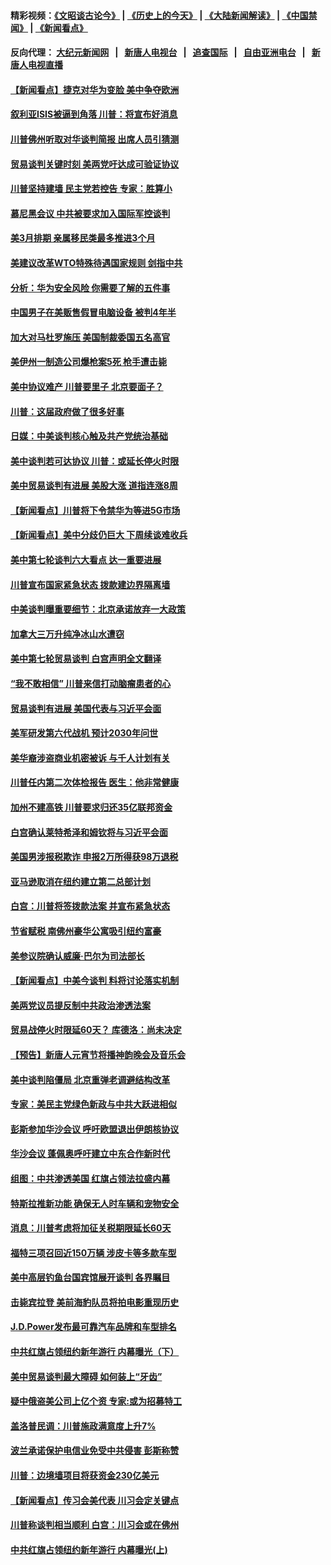 #### 精彩视频：[《文昭谈古论今》](http://95.179.137.68/wenzhao) | [《历史上的今天》](http://95.179.137.68/today-in-history) | [《大陆新闻解读》](http://95.179.137.68/ntdtv-comedy) | [《中国禁闻》](http://95.179.137.68/ntdtv-news) | [《新闻看点》](http://95.179.137.68/news-insight) 

 #### 反向代理： [大纪元新闻网](http://95.179.137.68:10080/) &nbsp;&nbsp;|&nbsp;&nbsp; [新唐人电视台](http://95.179.137.68:8000/) &nbsp;&nbsp;|&nbsp;&nbsp; [追查国际](http://95.179.137.68:10010/) &nbsp;&nbsp;|&nbsp;&nbsp; [自由亚洲电台](http://95.179.137.68:9800/) &nbsp;&nbsp;|&nbsp;&nbsp; [新唐人电视直播](http://95.179.137.68/) 

#### [【新闻看点】捷克对华为变脸 美中争夺欧洲](../pages/nsc412/n11050059.md?t=02170337) 

#### [叙利亚ISIS被逼到角落 川普：将宣布好消息](../pages/nsc412/n11050169.md?t=02170337) 

#### [川普佛州听取对华谈判简报 出席人员引猜测](../pages/nsc412/n11050138.md?t=02170337) 

#### [贸易谈判关键时刻 美两党吁达成可验证协议](../pages/nsc412/n11050128.md?t=02170337) 

#### [川普坚持建墙 民主党若控告 专家：胜算小](../pages/nsc412/n11050057.md?t=02170337) 

#### [慕尼黑会议 中共被要求加入国际军控谈判](../pages/nsc412/n11049858.md?t=02170337) 

#### [美3月排期 亲属移民类最多推进3个月](../pages/nsc412/n11049714.md?t=02170337) 

#### [美建议改革WTO特殊待遇国家规则 剑指中共](../pages/nsc412/n11049527.md?t=02170337) 

#### [分析：华为安全风险 你需要了解的五件事](../pages/nsc412/n11038295.md?t=02170337) 

#### [中国男子在美贩售假冒电脑设备 被判4年半](../pages/nsc412/n11048974.md?t=02170337) 

#### [加大对马杜罗施压 美国制裁委国五名高官](../pages/nsc412/n11048312.md?t=02170337) 

#### [美伊州一制造公司爆枪案5死 枪手遭击毙](../pages/nsc412/n11048272.md?t=02170337) 

#### [美中协议难产 川普要里子 北京要面子？](../pages/nsc412/n11047839.md?t=02170337) 

#### [川普：这届政府做了很多好事](../pages/nsc412/n11048466.md?t=02170337) 

#### [日媒：中美谈判核心触及共产党统治基础](../pages/nsc412/n11048165.md?t=02170337) 

#### [美中谈判若可达协议 川普：或延长停火时限](../pages/nsc412/n11047939.md?t=02170337) 

#### [美中贸易谈判有进展 美股大涨 道指连涨8周](../pages/nsc412/n11048322.md?t=02170337) 

#### [【新闻看点】川普将下令禁华为等进5G市场](../pages/nsc412/n11047972.md?t=02170337) 

#### [【新闻看点】美中分歧仍巨大 下周续谈难收兵](../pages/nsc412/n11047702.md?t=02170337) 

#### [美中第七轮谈判六大看点 达一重要进展](../pages/nsc412/n11047982.md?t=02170337) 

#### [川普宣布国家紧急状态 拨款建边界隔离墙](../pages/nsc412/n11048032.md?t=02170337) 

#### [中美谈判曝重要细节：北京承诺放弃一大政策](../pages/nsc412/n11047582.md?t=02170337) 

#### [加拿大三万升纯净冰山水遭窃](../pages/nsc412/n11047654.md?t=02170337) 

#### [美中第七轮贸易谈判 白宫声明全文翻译](../pages/nsc412/n11047539.md?t=02170337) 

#### [“我不敢相信” 川普来信打动脑瘤患者的心](../pages/nsc412/n11047266.md?t=02170337) 

#### [贸易谈判有进展 美国代表与习近平会面](../pages/nsc412/n11046943.md?t=02170337) 

#### [美军研发第六代战机 预计2030年问世](../pages/nsc412/n11046853.md?t=02170337) 

#### [美华裔涉盗商业机密被诉 与千人计划有关](../pages/nsc412/n11045838.md?t=02170337) 

#### [川普任内第二次体检报告 医生：他非常健康](../pages/nsc412/n11046580.md?t=02170337) 

#### [加州不建高铁 川普要求归还35亿联邦资金](../pages/nsc412/n11045524.md?t=02170337) 

#### [白宫确认莱特希泽和姆钦将与习近平会面](../pages/nsc412/n11045630.md?t=02170337) 

#### [美国男涉报税欺诈 申报2万所得获98万退税](../pages/nsc412/n11045874.md?t=02170337) 

#### [亚马逊取消在纽约建立第二总部计划](../pages/nsc412/n11045436.md?t=02170337) 

#### [白宫：川普将签拨款法案 并宣布紧急状态](../pages/nsc412/n11045657.md?t=02170337) 

#### [节省赋税 南佛州豪华公寓吸引纽约富豪](../pages/nsc412/n11045681.md?t=02170337) 

#### [美参议院确认威廉‧巴尔为司法部长](../pages/nsc412/n11045451.md?t=02170337) 

#### [【新闻看点】中美今谈判 料将讨论落实机制](../pages/nsc412/n11045020.md?t=02170337) 

#### [美两党议员提反制中共政治渗透法案](../pages/nsc412/n11045351.md?t=02170337) 

#### [贸易战停火时限延60天？ 库德洛：尚未决定](../pages/nsc412/n11045299.md?t=02170337) 

#### [【预告】新唐人元宵节将播神韵晚会及音乐会](../pages/nsc412/n11043038.md?t=02170337) 

#### [美中谈判陷僵局 北京重弹老调避结构改革](../pages/nsc412/n11045171.md?t=02170337) 

#### [专家：美民主党绿色新政与中共大跃进相似](../pages/nsc412/n11045053.md?t=02170337) 

#### [彭斯参加华沙会议 呼吁欧盟退出伊朗核协议](../pages/nsc412/n11045031.md?t=02170337) 

#### [华沙会议 蓬佩奥呼吁建立中东合作新时代](../pages/nsc412/n11044317.md?t=02170337) 

#### [组图：中共渗透美国 红旗占领法拉盛内幕](../pages/nsc412/n11043665.md?t=02170337) 

#### [特斯拉推新功能 确保无人时车辆和宠物安全](../pages/nsc412/n11044546.md?t=02170337) 

#### [消息：川普考虑将加征关税期限延长60天](../pages/nsc412/n11044512.md?t=02170337) 

#### [福特三项召回近150万辆 涉皮卡等多款车型](../pages/nsc412/n11043997.md?t=02170337) 

#### [美中高层钓鱼台国宾馆展开谈判 各界瞩目](../pages/nsc412/n11043715.md?t=02170337) 

#### [击毙宾拉登 美前海豹队员将拍电影重现历史](../pages/nsc412/n11043977.md?t=02170337) 

#### [J.D.Power发布最可靠汽车品牌和车型排名](../pages/nsc412/n11043126.md?t=02170337) 

#### [中共红旗占领纽约新年游行 内幕曝光（下）](../pages/nsc412/n11042637.md?t=02170337) 

#### [美中贸易谈判最大障碍 如何装上“牙齿”](../pages/nsc412/n11042646.md?t=02170337) 

#### [疑中俄盗美公司上亿个资 专家:或为招募特工](../pages/nsc412/n11043113.md?t=02170337) 

#### [盖洛普民调：川普施政满意度上升7%](../pages/nsc412/n11042839.md?t=02170337) 

#### [波兰承诺保护电信业免受中共侵害 彭斯称赞](../pages/nsc412/n11042705.md?t=02170337) 

#### [川普：边境墙项目将获资金230亿美元](../pages/nsc412/n11042699.md?t=02170337) 

#### [【新闻看点】传习会美代表 川习会定关键点](../pages/nsc412/n11042350.md?t=02170337) 

#### [川普称谈判相当顺利 白宫：川习会或在佛州](../pages/nsc412/n11042401.md?t=02170337) 

#### [中共红旗占领纽约新年游行 内幕曝光(上)](../pages/nsc412/n11042617.md?t=02170337) 

